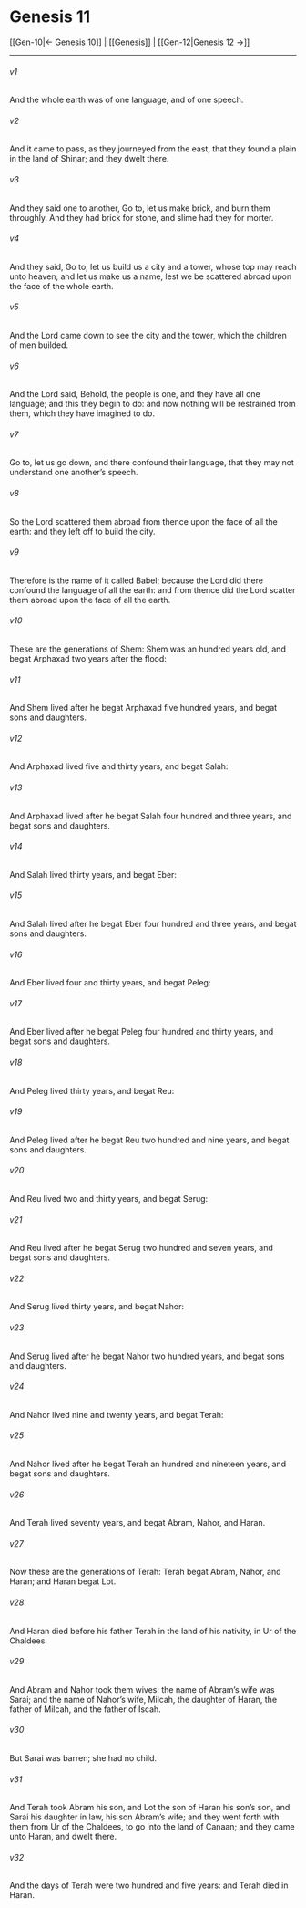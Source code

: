 # Genesis 11

[[Gen-10|← Genesis 10]] | [[Genesis]] | [[Gen-12|Genesis 12 →]]
***

###### v1
And the whole earth was of one language, and of one speech.
###### v2
And it came to pass, as they journeyed from the east, that they found a plain in the land of Shinar; and they dwelt there.
###### v3
And they said one to another, Go to, let us make brick, and burn them throughly. And they had brick for stone, and slime had they for morter.
###### v4
And they said, Go to, let us build us a city and a tower, whose top may reach unto heaven; and let us make us a name, lest we be scattered abroad upon the face of the whole earth.
###### v5
And the Lord came down to see the city and the tower, which the children of men builded.
###### v6
And the Lord said, Behold, the people is one, and they have all one language; and this they begin to do: and now nothing will be restrained from them, which they have imagined to do.
###### v7
Go to, let us go down, and there confound their language, that they may not understand one another’s speech.
###### v8
So the Lord scattered them abroad from thence upon the face of all the earth: and they left off to build the city.
###### v9
Therefore is the name of it called Babel; because the Lord did there confound the language of all the earth: and from thence did the Lord scatter them abroad upon the face of all the earth.
###### v10
These are the generations of Shem: Shem was an hundred years old, and begat Arphaxad two years after the flood:
###### v11
And Shem lived after he begat Arphaxad five hundred years, and begat sons and daughters.
###### v12
And Arphaxad lived five and thirty years, and begat Salah:
###### v13
And Arphaxad lived after he begat Salah four hundred and three years, and begat sons and daughters.
###### v14
And Salah lived thirty years, and begat Eber:
###### v15
And Salah lived after he begat Eber four hundred and three years, and begat sons and daughters.
###### v16
And Eber lived four and thirty years, and begat Peleg:
###### v17
And Eber lived after he begat Peleg four hundred and thirty years, and begat sons and daughters.
###### v18
And Peleg lived thirty years, and begat Reu:
###### v19
And Peleg lived after he begat Reu two hundred and nine years, and begat sons and daughters.
###### v20
And Reu lived two and thirty years, and begat Serug:
###### v21
And Reu lived after he begat Serug two hundred and seven years, and begat sons and daughters.
###### v22
And Serug lived thirty years, and begat Nahor:
###### v23
And Serug lived after he begat Nahor two hundred years, and begat sons and daughters.
###### v24
And Nahor lived nine and twenty years, and begat Terah:
###### v25
And Nahor lived after he begat Terah an hundred and nineteen years, and begat sons and daughters.
###### v26
And Terah lived seventy years, and begat Abram, Nahor, and Haran.
###### v27
Now these are the generations of Terah: Terah begat Abram, Nahor, and Haran; and Haran begat Lot.
###### v28
And Haran died before his father Terah in the land of his nativity, in Ur of the Chaldees.
###### v29
And Abram and Nahor took them wives: the name of Abram’s wife was Sarai; and the name of Nahor’s wife, Milcah, the daughter of Haran, the father of Milcah, and the father of Iscah.
###### v30
But Sarai was barren; she had no child.
###### v31
And Terah took Abram his son, and Lot the son of Haran his son’s son, and Sarai his daughter in law, his son Abram’s wife; and they went forth with them from Ur of the Chaldees, to go into the land of Canaan; and they came unto Haran, and dwelt there.
###### v32
And the days of Terah were two hundred and five years: and Terah died in Haran. 
